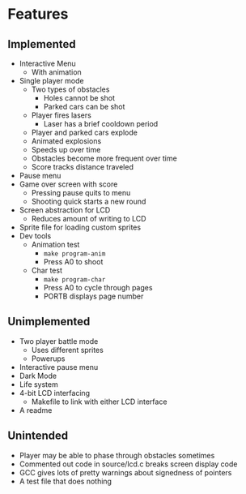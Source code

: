 # Features

## Implemented

* Interactive Menu
  * With animation
* Single player mode
  * Two types of obstacles
    * Holes cannot be shot
    * Parked cars can be shot
  * Player fires lasers
    * Laser has a brief cooldown period
  * Player and parked cars explode
  * Animated explosions
  * Speeds up over time
  * Obstacles become more frequent over time
  * Score tracks distance traveled
* Pause menu
* Game over screen with score
  * Pressing pause quits to menu
  * Shooting quick starts a new round
* Screen abstraction for LCD
  * Reduces amount of writing to LCD
* Sprite file for loading custom sprites
* Dev tools
  * Animation test
    * `make program-anim`
    * Press A0 to shoot
  * Char test
    * `make program-char`
    * Press A0 to cycle through pages
    * PORTB displays page number

## Unimplemented

* Two player battle mode
  * Uses different sprites
  * Powerups
* Interactive pause menu
* Dark Mode
* Life system
* 4-bit LCD interfacing
  * Makefile to link with either LCD interface
* A readme

## Unintended

* Player may be able to phase through
obstacles sometimes
* Commented out code in source/lcd.c
breaks screen display code
* GCC gives lots of pretty warnings about
signedness of pointers
* A test file that does nothing
